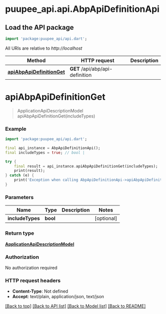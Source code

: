 # puupee_api.api.AbpApiDefinitionApi

## Load the API package
```dart
import 'package:puupee_api/api.dart';
```

All URIs are relative to *http://localhost*

Method | HTTP request | Description
------------- | ------------- | -------------
[**apiAbpApiDefinitionGet**](AbpApiDefinitionApi.md#apiabpapidefinitionget) | **GET** /api/abp/api-definition | 


# **apiAbpApiDefinitionGet**
> ApplicationApiDescriptionModel apiAbpApiDefinitionGet(includeTypes)



### Example
```dart
import 'package:puupee_api/api.dart';

final api_instance = AbpApiDefinitionApi();
final includeTypes = true; // bool | 

try {
    final result = api_instance.apiAbpApiDefinitionGet(includeTypes);
    print(result);
} catch (e) {
    print('Exception when calling AbpApiDefinitionApi->apiAbpApiDefinitionGet: $e\n');
}
```

### Parameters

Name | Type | Description  | Notes
------------- | ------------- | ------------- | -------------
 **includeTypes** | **bool**|  | [optional] 

### Return type

[**ApplicationApiDescriptionModel**](ApplicationApiDescriptionModel.md)

### Authorization

No authorization required

### HTTP request headers

 - **Content-Type**: Not defined
 - **Accept**: text/plain, application/json, text/json

[[Back to top]](#) [[Back to API list]](../README.md#documentation-for-api-endpoints) [[Back to Model list]](../README.md#documentation-for-models) [[Back to README]](../README.md)

